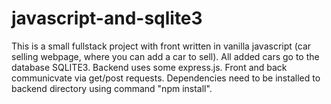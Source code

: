 # javascript-and-sqlite3
This is a small fullstack project with front written in vanilla javascript (car selling webpage, where you can add a car to sell). All added cars go to the database SQLITE3. Backend uses some express.js. Front and back communicvate via get/post requests. Dependencies need to be installed to backend directory using command "npm install".

